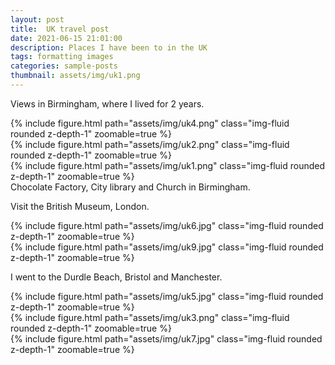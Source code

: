 ```yaml
---
layout: post
title:  UK travel post
date: 2021-06-15 21:01:00
description: Places I have been to in the UK
tags: formatting images
categories: sample-posts
thumbnail: assets/img/uk1.png
---
```

Views in Birmingham, where I lived for 2 years.

<div class="row mt-3">
    <div class="col-sm mt-3 mt-md-0">
        {% include figure.html path="assets/img/uk4.png" class="img-fluid rounded z-depth-1" zoomable=true %}
    </div>
    <div class="col-sm mt-3 mt-md-0">
        {% include figure.html path="assets/img/uk2.png" class="img-fluid rounded z-depth-1" zoomable=true %}
    </div>
    <div class="col-sm mt-3 mt-md-0">
        {% include figure.html path="assets/img/uk1.png" class="img-fluid rounded z-depth-1" zoomable=true %}
    </div>
</div>
<div class="caption">
    Chocolate Factory, City library and Church in Birmingham.
</div>

Visit the British Museum, London.

<div class="row mt-3">
    <div class="col-sm mt-3 mt-md-0">
        {% include figure.html path="assets/img/uk6.jpg" class="img-fluid rounded z-depth-1" zoomable=true %}
    </div>
    <div class="col-sm mt-3 mt-md-0">
        {% include figure.html path="assets/img/uk9.jpg" class="img-fluid rounded z-depth-1" zoomable=true %}
    </div>
</div>

I went to the Durdle Beach, Bristol and Manchester.

<div class="row mt-3">
    <!-- First column with nested rows for uk5 and uk6 -->
    <div class="col-sm mt-3 mt-md-0">
        <div class="row">
            <div class="col-12">
                {% include figure.html path="assets/img/uk5.jpg" class="img-fluid rounded z-depth-1" zoomable=true %}
            </div>
            <div class="col-12 mt-3 mt-md-0">
                {% include figure.html path="assets/img/uk3.png" class="img-fluid rounded z-depth-1" zoomable=true %}
            </div>
        </div>
    </div>
    <!-- Second column for uk7 -->
    <div class="col-sm mt-3 mt-md-0">
        {% include figure.html path="assets/img/uk7.jpg" class="img-fluid rounded z-depth-1" zoomable=true %}
    </div>
</div>
